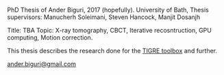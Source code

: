 PhD Thesis of Ander Biguri, 2017 (hopefully).
University of Bath,
Thesis supervisors: Manucherh Soleimani, Steven Hancock, Manjit Dosanjh

Title: TBA
Topic: X-ray tomography, CBCT, Iterative recosntruction, GPU computing, Motion correction. 

This thesis describes the research done for the [TIGRE toolbox](https://github.com/CERN/TIGRE) and further.

ander.biguri@gmail.com
